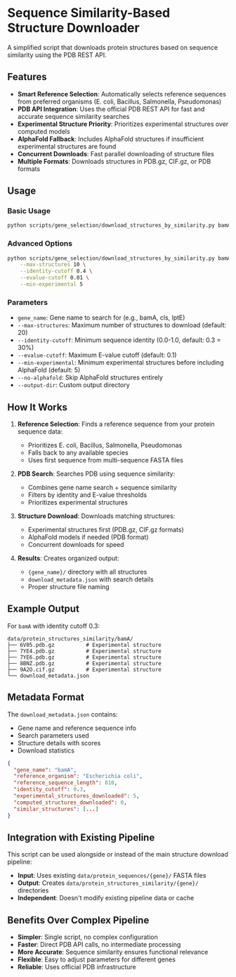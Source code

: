 # Sequence Similarity-Based Structure Downloader

A simplified script that downloads protein structures based on sequence similarity using the PDB REST API.

## Features

- **Smart Reference Selection**: Automatically selects reference sequences from preferred organisms (E. coli, Bacillus, Salmonella, Pseudomonas)
- **PDB API Integration**: Uses the official PDB REST API for fast and accurate sequence similarity searches  
- **Experimental Structure Priority**: Prioritizes experimental structures over computed models
- **AlphaFold Fallback**: Includes AlphaFold structures if insufficient experimental structures are found
- **Concurrent Downloads**: Fast parallel downloading of structure files
- **Multiple Formats**: Downloads structures in PDB.gz, CIF.gz, or PDB formats

## Usage

### Basic Usage
```bash
python scripts/gene_selection/download_structures_by_similarity.py bamA
```

### Advanced Options
```bash
python scripts/gene_selection/download_structures_by_similarity.py bamA \
    --max-structures 10 \
    --identity-cutoff 0.4 \
    --evalue-cutoff 0.01 \
    --min-experimental 5
```

### Parameters

- `gene_name`: Gene name to search for (e.g., bamA, cls, lptE)
- `--max-structures`: Maximum number of structures to download (default: 20)
- `--identity-cutoff`: Minimum sequence identity (0.0-1.0, default: 0.3 = 30%)
- `--evalue-cutoff`: Maximum E-value cutoff (default: 0.1)
- `--min-experimental`: Minimum experimental structures before including AlphaFold (default: 5)
- `--no-alphafold`: Skip AlphaFold structures entirely
- `--output-dir`: Custom output directory

## How It Works

1. **Reference Selection**: Finds a reference sequence from your protein sequence data:
   - Prioritizes E. coli, Bacillus, Salmonella, Pseudomonas
   - Falls back to any available species
   - Uses first sequence from multi-sequence FASTA files

2. **PDB Search**: Searches PDB using sequence similarity:
   - Combines gene name search + sequence similarity
   - Filters by identity and E-value thresholds
   - Prioritizes experimental structures

3. **Structure Download**: Downloads matching structures:
   - Experimental structures first (PDB.gz, CIF.gz formats)
   - AlphaFold models if needed (PDB format)
   - Concurrent downloads for speed

4. **Results**: Creates organized output:
   - `{gene_name}/` directory with all structures
   - `download_metadata.json` with search details
   - Proper structure file naming

## Example Output

For `bamA` with identity cutoff 0.3:

```
data/protein_structures_similarity/bamA/
├── 6V05.pdb.gz          # Experimental structure
├── 7YE4.pdb.gz          # Experimental structure  
├── 7YE6.pdb.gz          # Experimental structure
├── 8BNZ.pdb.gz          # Experimental structure
├── 9A2O.cif.gz          # Experimental structure
└── download_metadata.json
```

## Metadata Format

The `download_metadata.json` contains:
- Gene name and reference sequence info
- Search parameters used
- Structure details with scores
- Download statistics

```json
{
  "gene_name": "bamA",
  "reference_organism": "Escherichia coli",
  "reference_sequence_length": 810,
  "identity_cutoff": 0.3,
  "experimental_structures_downloaded": 5,
  "computed_structures_downloaded": 0,
  "similar_structures": [...]
}
```

## Integration with Existing Pipeline

This script can be used alongside or instead of the main structure download pipeline:

- **Input**: Uses existing `data/protein_sequences/{gene}/` FASTA files
- **Output**: Creates `data/protein_structures_similarity/{gene}/` directories  
- **Independent**: Doesn't modify existing pipeline data or cache

## Benefits Over Complex Pipeline

- **Simpler**: Single script, no complex configuration
- **Faster**: Direct PDB API calls, no intermediate processing
- **More Accurate**: Sequence similarity ensures functional relevance
- **Flexible**: Easy to adjust parameters for different genes
- **Reliable**: Uses official PDB infrastructure